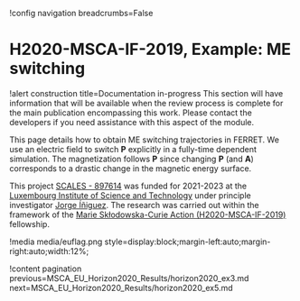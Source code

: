 !config navigation breadcrumbs=False

# H2020-MSCA-IF-2019, Example: ME switching

!alert construction title=Documentation in-progress
This section will have information that will be available when the review process is complete for the main publication encompassing this work. Please contact the developers if you need assistance with this aspect of the module.

This page details how to obtain ME switching trajectories in FERRET. We use an electric field to switch $\mathbf{P}$ explicitly in a fully-time dependent simulation. The magnetization follows $\mathbf{P}$ since changing $\mathbf{P}$ (and $\mathbf{A}$) corresponds to a drastic change in the magnetic energy surface.

This project [SCALES - 897614](https://cordis.europa.eu/project/id/897614) was funded for 2021-2023 at the [Luxembourg Institute of Science and Technology](https://www.list.lu/) under principle investigator [Jorge Íñiguez](https://sites.google.com/site/jorgeiniguezresearch/). The research was carried out within the framework of the [Marie Skłodowska-Curie Action (H2020-MSCA-IF-2019)](https://ec.europa.eu/info/funding-tenders/opportunities/portal/screen/opportunities/topic-details/msca-if-2020) fellowship.

!media media/euflag.png style=display:block;margin-left:auto;margin-right:auto;width:12%;

!content pagination previous=MSCA_EU_Horizon2020_Results/horizon2020_ex3.md next=MSCA_EU_Horizon2020_Results/horizon2020_ex5.md
